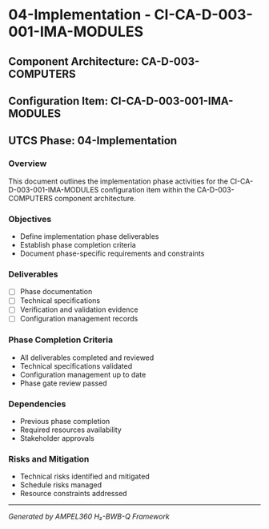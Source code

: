 # 04-Implementation - CI-CA-D-003-001-IMA-MODULES

## Component Architecture: CA-D-003-COMPUTERS
## Configuration Item: CI-CA-D-003-001-IMA-MODULES
## UTCS Phase: 04-Implementation

### Overview
This document outlines the implementation phase activities for the CI-CA-D-003-001-IMA-MODULES configuration item within the CA-D-003-COMPUTERS component architecture.

### Objectives
- Define implementation phase deliverables
- Establish phase completion criteria
- Document phase-specific requirements and constraints

### Deliverables
- [ ] Phase documentation
- [ ] Technical specifications
- [ ] Verification and validation evidence
- [ ] Configuration management records

### Phase Completion Criteria
- All deliverables completed and reviewed
- Technical specifications validated
- Configuration management up to date
- Phase gate review passed

### Dependencies
- Previous phase completion
- Required resources availability
- Stakeholder approvals

### Risks and Mitigation
- Technical risks identified and mitigated
- Schedule risks managed
- Resource constraints addressed

---
*Generated by AMPEL360 H₂-BWB-Q Framework*
